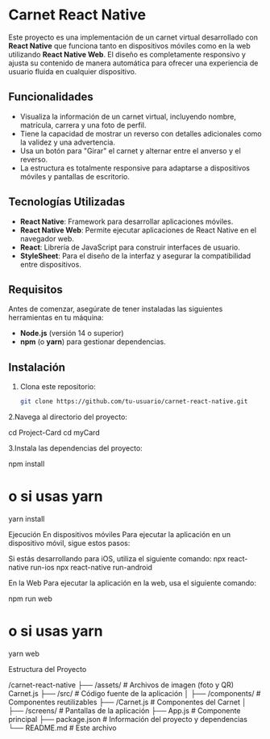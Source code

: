 # Carnet React Native

Este proyecto es una implementación de un carnet virtual desarrollado con **React Native** que funciona tanto en dispositivos móviles como en la web utilizando **React Native Web**. El diseño es completamente responsivo y ajusta su contenido de manera automática para ofrecer una experiencia de usuario fluida en cualquier dispositivo.

## Funcionalidades

- Visualiza la información de un carnet virtual, incluyendo nombre, matrícula, carrera y una foto de perfil.
- Tiene la capacidad de mostrar un reverso con detalles adicionales como la validez y una advertencia.
- Usa un botón para "Girar" el carnet y alternar entre el anverso y el reverso.
- La estructura es totalmente responsive para adaptarse a dispositivos móviles y pantallas de escritorio.

## Tecnologías Utilizadas

- **React Native**: Framework para desarrollar aplicaciones móviles.
- **React Native Web**: Permite ejecutar aplicaciones de React Native en el navegador web.
- **React**: Librería de JavaScript para construir interfaces de usuario.
- **StyleSheet**: Para el diseño de la interfaz y asegurar la compatibilidad entre dispositivos.

## Requisitos

Antes de comenzar, asegúrate de tener instaladas las siguientes herramientas en tu máquina:

- **Node.js** (versión 14 o superior)
- **npm** (o **yarn**) para gestionar dependencias.

## Instalación

1. Clona este repositorio:

   ```bash
   git clone https://github.com/tu-usuario/carnet-react-native.git
2.Navega al directorio del proyecto:

   cd Project-Card
   cd myCard

3.Instala las dependencias del proyecto:

  npm install
  # o si usas yarn
  yarn install

Ejecución
En dispositivos móviles
Para ejecutar la aplicación en un dispositivo móvil, sigue estos pasos:

Si estás desarrollando para iOS, utiliza el siguiente comando:
  npx react-native run-ios
  npx react-native run-android

En la Web
Para ejecutar la aplicación en la web, usa el siguiente comando:

  npm run web
  # o si usas yarn
  yarn web

Estructura del Proyecto

/carnet-react-native
├── /assets/            # Archivos de imagen (foto y QR)   Carnet.js
├── /src/               # Código fuente de la aplicación
│   ├── /components/    # Componentes reutilizables
      ├── /Carnet.js    # Componentes del Carnet
│   ├── /screens/       # Pantallas de la aplicación
├── App.js              # Componente principal
├── package.json        # Información del proyecto y dependencias
└── README.md           # Este archivo


